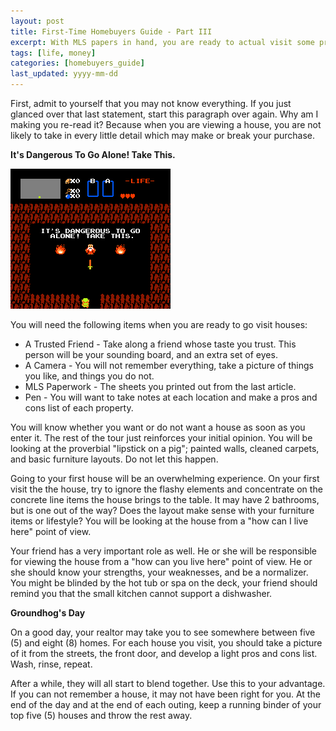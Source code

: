 ```yaml
---
layout: post
title: First-Time Homebuyers Guide - Part III
excerpt: With MLS papers in hand, you are ready to actual visit some properties.
tags: [life, money]
categories: [homebuyers_guide]
last_updated: yyyy-mm-dd
---
```

First, admit to yourself that you may not know everything. If you just glanced over that last statement, start this paragraph over again.  Why am I making you re-read it? Because when you are viewing a house, you are not likely to take in every little detail which may make or break your purchase.
<!--break-->
**It's Dangerous To Go Alone! Take This.**

<img class="pull-right" src="/img/its-dangerous.gif">

You will need the following items when you are ready to go visit houses:

 * A Trusted Friend - Take along a friend whose taste you trust. This person will be your sounding board, and an extra set of eyes.
 * A Camera - You will not remember everything, take a picture of things you like, and things you do not.
 * MLS Paperwork - The sheets you printed out from the last article.
 * Pen - You will want to take notes at each location and make a pros and cons list of each property.

You will know whether you want or do not want a house as soon as you enter it.  The rest of the tour just reinforces your initial opinion.  You will be looking at the proverbial "lipstick on a pig"; painted walls, cleaned carpets, and basic furniture layouts.  Do not let this happen.

Going to your first house will be an overwhelming experience.   On your first visit the the house, try to ignore the flashy elements and concentrate on the concrete line items the house brings to the table.  It may have 2 bathrooms, but is one out of the way?  Does the layout make sense with your furniture items or lifestyle?  You will be looking at the house from a "how can I live here" point of view.

Your friend has a very important role as well. He or she will be responsible for viewing the house from a "how can you live here" point of view.  He or she should know your strengths, your weaknesses, and be a normalizer.  You might be blinded by the hot tub or spa on the deck, your friend should remind you that the small kitchen cannot support a dishwasher.

**Groundhog's Day**

On a good day, your realtor may take you to see somewhere between five (5) and eight (8) homes.  For each house you visit, you should take a picture of it from the streets, the front door, and develop a light pros and cons list. Wash, rinse, repeat.

After a while, they will all start to blend together. Use this to your advantage. If you can not remember a house, it may not have been right for you.  At the end of the day and at the end of each outing, keep a running binder of your top five (5) houses and throw the rest away.


